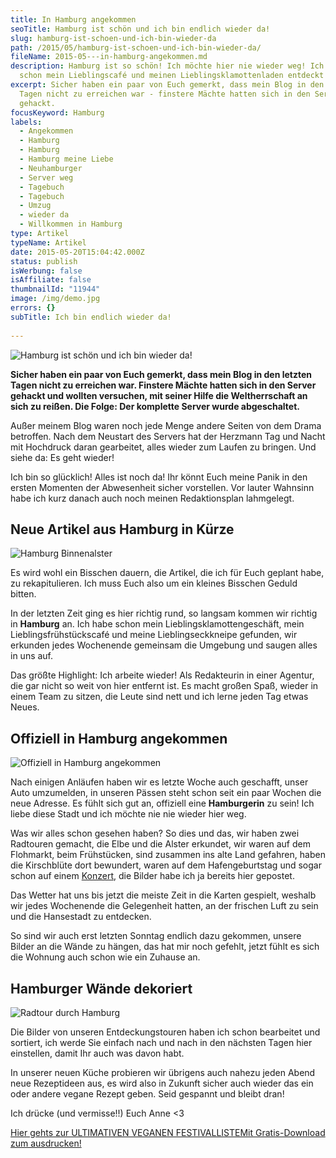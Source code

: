 ```yaml
---
title: In Hamburg angekommen
seoTitle: Hamburg ist schön und ich bin endlich wieder da!
slug: hamburg-ist-schoen-und-ich-bin-wieder-da
path: /2015/05/hamburg-ist-schoen-und-ich-bin-wieder-da/
fileName: 2015-05---in-hamburg-angekommen.md
description: Hamburg ist so schön! Ich möchte hier nie wieder weg! Ich habe auch
  schon mein Lieblingscafé und meinen Lieblingsklamottenladen entdeckt!
excerpt: Sicher haben ein paar von Euch gemerkt, dass mein Blog in den letzten
  Tagen nicht zu erreichen war - finstere Mächte hatten sich in den Server
  gehackt.
focusKeyword: Hamburg
labels:
  - Angekommen
  - Hamburg
  - Hamburg
  - Hamburg meine Liebe
  - Neuhamburger
  - Server weg
  - Tagebuch
  - Tagebuch
  - Umzug
  - wieder da
  - Willkommen in Hamburg
type: Artikel
typeName: Artikel
date: 2015-05-20T15:04:42.000Z
status: publish
isWerbung: false
isAffiliate: false
thumbnailId: "11944"
image: /img/demo.jpg
errors: {}
subTitle: Ich bin endlich wieder da!
  
---
```


![Hamburg ist schön und ich bin wieder da!](http://cardamonchai.com/wp-content/uploads/2015/05/17130880761_0e31d84d6b_z.jpg "Ich bin wieder da!")

**Sicher haben ein paar von Euch gemerkt, dass mein Blog in den letzten Tagen
nicht zu erreichen war. Finstere Mächte hatten sich in den Server gehackt und
wollten versuchen, mit seiner Hilfe die Weltherrschaft an sich zu reißen. Die
Folge: Der komplette Server wurde abgeschaltet.**

Außer meinem Blog waren noch jede Menge andere Seiten von dem Drama betroffen.
Nach dem Neustart des Servers hat der Herzmann Tag und Nacht mit Hochdruck daran
gearbeitet, alles wieder zum Laufen zu bringen. Und siehe da: Es geht wieder!

Ich bin so glücklich! Alles ist noch da! Ihr könnt Euch meine Panik in den
ersten Momenten der Abwesenheit sicher vorstellen. Vor lauter Wahnsinn habe ich
kurz danach auch noch meinen Redaktionsplan lahmgelegt.

## Neue Artikel aus Hamburg in Kürze

![Hamburg Binnenalster](http://cardamonchai.com/wp-content/uploads/2015/05/17130873791_7903cc11d5_z.jpg "An der Binnenalster")

Es wird wohl ein Bisschen dauern, die Artikel, die ich für Euch geplant habe, zu
rekapitulieren. Ich muss Euch also um ein kleines Bisschen Geduld bitten.

In der letzten Zeit ging es hier richtig rund, so langsam kommen wir richtig in
**Hamburg** an. Ich habe schon mein Lieblingsklamottengeschäft, mein
Lieblingsfrühstückscafé und meine Lieblingseckkneipe gefunden, wir erkunden
jedes Wochenende gemeinsam die Umgebung und saugen alles in uns auf.

Das größte Highlight: Ich arbeite wieder! Als Redakteurin in einer Agentur, die
gar nicht so weit von hier entfernt ist. Es macht großen Spaß, wieder in einem
Team zu sitzen, die Leute sind nett und ich lerne jeden Tag etwas Neues.

## Offiziell in Hamburg angekommen

![Offiziell in Hamburg angekommen](http://cardamonchai.com/wp-content/uploads/2015/05/17056468917_0fa3c78de7_z.jpg "Offiziell in Hamburg angekommen")

Nach einigen Anläufen haben wir es letzte Woche auch geschafft, unser Auto
umzumelden, in unseren Pässen steht schon seit ein paar Wochen die neue Adresse.
Es fühlt sich gut an, offiziell eine **Hamburgerin** zu sein! Ich liebe diese
Stadt und ich möchte nie nie wieder hier weg.

Was wir alles schon gesehen haben? So dies und das, wir haben zwei Radtouren
gemacht, die Elbe und die Alster erkundet, wir waren auf dem Flohmarkt, beim
Frühstücken, sind zusammen ins alte Land gefahren, haben die Kirschblüte dort
bewundert, waren auf dem Hafengeburtstag und sogar schon auf einem
[Konzert](/2015/04/calexico-live-grosse-freiheit-36-15-04-2015/), die Bilder
habe ich ja bereits hier gepostet.

Das Wetter hat uns bis jetzt die meiste Zeit in die Karten gespielt, weshalb wir
jedes Wochenende die Gelegenheit hatten, an der frischen Luft zu sein und die
Hansestadt zu entdecken.

So sind wir auch erst letzten Sonntag endlich dazu gekommen, unsere Bilder an
die Wände zu hängen, das hat mir noch gefehlt, jetzt fühlt es sich die Wohnung
auch schon wie ein Zuhause an.

## Hamburger Wände dekoriert

![Radtour durch Hamburg](http://cardamonchai.com/wp-content/uploads/2015/05/16711504734_bbf097b072_z.jpg "Radtour durch Hamburg")

Die Bilder von unseren Entdeckungstouren haben ich schon bearbeitet und
sortiert, ich werde Sie einfach nach und nach in den nächsten Tagen hier
einstellen, damit Ihr auch was davon habt.

In unserer neuen Küche probieren wir übrigens auch nahezu jeden Abend neue
Rezeptideen aus, es wird also in Zukunft sicher auch wieder das ein oder andere
vegane Rezept geben. Seid gespannt und bleibt dran!

Ich drücke (und vermisse!!) Euch Anne &lt;3

[Hier gehts zur ULTIMATIVEN VEGANEN FESTIVALLISTEMit Gratis-Download zum ausdrucken!](/2015/03/die-ultimative-vegane-festivalliste)

  